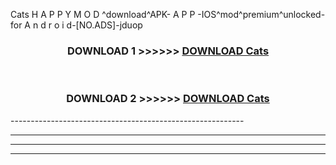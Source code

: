  Cats  H A P P Y M O D ^download^APK- A P P -IOS^mod^premium^unlocked-for A n d r o i d-[NO.ADS]-jduop



<div align="center">

<h3>DOWNLOAD 1 >>>>>> <a href="https://en-mod.web.app/?en= Cats ">DOWNLOAD Cats  </a></h3><br>

<h3>DOWNLOAD 2 >>>>>> <a href="https://en-mod.web.app/?en= Cats ">DOWNLOAD Cats  </a></h3>

</div>
----------------------------------------------------------

----------------------------------------------------------

----------------------------------------------------------

----------------------------------------------------------



